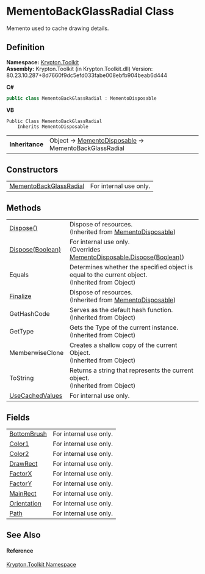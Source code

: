 # MementoBackGlassRadial Class


Memento used to cache drawing details.



## Definition
**Namespace:** <a href="79d2eac2-21f4-54ff-7552-b20c33c30600.md">Krypton.Toolkit</a>  
**Assembly:** Krypton.Toolkit (in Krypton.Toolkit.dll) Version: 80.23.10.287+8d7660f9dc5efd033fabe008ebfb904beab6d444

**C#**
``` C#
public class MementoBackGlassRadial : MementoDisposable
```
**VB**
``` VB
Public Class MementoBackGlassRadial
	Inherits MementoDisposable
```

<table><tr><td><strong>Inheritance</strong></td><td>Object  →  <a href="3aa02582-4a6a-61f5-61ae-e4866cfc3a25.md">MementoDisposable</a>  →  MementoBackGlassRadial</td></tr>
</table>



## Constructors
<table>
<tr>
<td><a href="3dcb1238-ff0d-7df3-bf1d-3e378364aa0d.md">MementoBackGlassRadial</a></td>
<td>For internal use only.</td></tr>
</table>

## Methods
<table>
<tr>
<td><a href="052023e9-566d-7d13-8027-b333c5864ad8.md">Dispose()</a></td>
<td>Dispose of resources.<br />(Inherited from <a href="3aa02582-4a6a-61f5-61ae-e4866cfc3a25.md">MementoDisposable</a>)</td></tr>
<tr>
<td><a href="c96e5c0a-795c-6cd3-9481-af26164d4ab2.md">Dispose(Boolean)</a></td>
<td>For internal use only.<br />(Overrides <a href="97f8a76f-a8bd-2e39-8f9c-5ff6769285e0.md">MementoDisposable.Dispose(Boolean)</a>)</td></tr>
<tr>
<td>Equals</td>
<td>Determines whether the specified object is equal to the current object.<br />(Inherited from Object)</td></tr>
<tr>
<td><a href="6c2e4674-96e9-9a5c-deb8-83a0f543353f.md">Finalize</a></td>
<td>Dispose of resources.<br />(Inherited from <a href="3aa02582-4a6a-61f5-61ae-e4866cfc3a25.md">MementoDisposable</a>)</td></tr>
<tr>
<td>GetHashCode</td>
<td>Serves as the default hash function.<br />(Inherited from Object)</td></tr>
<tr>
<td>GetType</td>
<td>Gets the Type of the current instance.<br />(Inherited from Object)</td></tr>
<tr>
<td>MemberwiseClone</td>
<td>Creates a shallow copy of the current Object.<br />(Inherited from Object)</td></tr>
<tr>
<td>ToString</td>
<td>Returns a string that represents the current object.<br />(Inherited from Object)</td></tr>
<tr>
<td><a href="3c861615-0cfc-4e55-d3ba-bae5f4bd979b.md">UseCachedValues</a></td>
<td>For internal use only.</td></tr>
</table>

## Fields
<table>
<tr>
<td><a href="34beedd2-c4f0-4fa0-06f4-1557625bb3b5.md">BottomBrush</a></td>
<td>For internal use only.</td></tr>
<tr>
<td><a href="ae64aa32-7383-2153-ef83-31e6f136fcdd.md">Color1</a></td>
<td>For internal use only.</td></tr>
<tr>
<td><a href="078b26a8-53bd-f8d2-95c9-27991f3c4c09.md">Color2</a></td>
<td>For internal use only.</td></tr>
<tr>
<td><a href="07a9d0f6-4d2d-7181-7a09-c64e736c4c6f.md">DrawRect</a></td>
<td>For internal use only.</td></tr>
<tr>
<td><a href="e2ae3fb8-c7a6-93b9-17b2-d5f849052cb3.md">FactorX</a></td>
<td>For internal use only.</td></tr>
<tr>
<td><a href="a0243fb4-0bc6-b483-db23-64e2c64d3869.md">FactorY</a></td>
<td>For internal use only.</td></tr>
<tr>
<td><a href="5f5cb1a3-b4de-d7f7-fc84-2e4f253e952a.md">MainRect</a></td>
<td>For internal use only.</td></tr>
<tr>
<td><a href="235844d8-7e26-606c-e5dc-69d1f5878d97.md">Orientation</a></td>
<td>For internal use only.</td></tr>
<tr>
<td><a href="ba4d6425-bad2-f192-1116-c3791f125869.md">Path</a></td>
<td>For internal use only.</td></tr>
</table>

## See Also


#### Reference
<a href="79d2eac2-21f4-54ff-7552-b20c33c30600.md">Krypton.Toolkit Namespace</a>  
